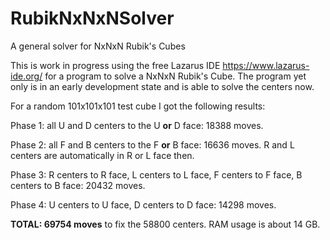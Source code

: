 # RubikNxNxNSolver
A general solver for NxNxN Rubik's Cubes

This is work in progress using the free Lazarus IDE  https://www.lazarus-ide.org/ for a program to solve a NxNxN Rubik's Cube. The program yet only is in an early development state and is able to solve the centers now.

For a random 101x101x101 test cube I got the following results:

Phase 1: all U and D centers to the U **or** D face: 18388 moves.

Phase 2: all F and B centers to the F **or** B face: 16636 moves.
R and L centers are automatically in R or L face then.

Phase 3: R centers to R face, L centers to L face, F centers to F face, B centers to B face: 20432 moves.

Phase 4: U centers to U face, D centers to D face: 14298 moves.

**TOTAL: 69754 moves** to fix the 58800 centers.
RAM usage is about 14 GB.
